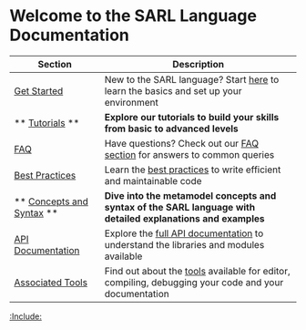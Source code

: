 # Welcome to the SARL Language Documentation

| Section | Description |
|---------|-------------|
| [Get Started](./getstarted/index.md) | New to the SARL language? Start [here](./getstarted/index.md) to learn the basics and set up your environment |
| ** [Tutorials](./tutorials/index.md) ** | **Explore our tutorials to build your skills from basic to advanced levels** |
| [FAQ](./faq/index.md) | Have questions? Check out our [FAQ section](./faq/index.md) for answers to common queries |
| [Best Practices](./bestpractices/index.md) | Learn the [best practices](./bestpractices/index.md) to write efficient and maintainable code |
| ** [Concepts and Syntax](./lang/index.md) ** | **Dive into the metamodel concepts and syntax of the SARL language with detailed explanations and examples** |
| [API Documentation]([:sarl.url!]/docs/api/) | Explore the [full API documentation]([:sarl.url!]/docs/api/) to understand the libraries and modules available |
| [Associated Tools](./tools/index.md) | Find out about the [tools](./tools/index.md) available for editor, compiling, debugging your code and your documentation |

[:Include:](./includes/legal.inc)


